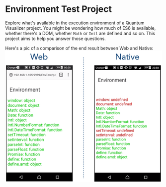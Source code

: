 # Environment Test Project

Explore what's available in the execution environment of a Quantum Visualizer project.
You might be wondering how much of ES6 is available, whether there's a DOM,
whether `Math` or `Intl` are defined and so on. This project aims to help
you answer those questions.

Here's a pic of a comparison of the end result between Web and Native:
![web vs native outcome](pics/pic1.png)
